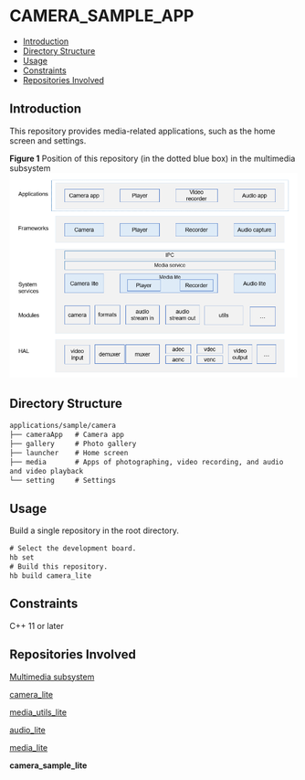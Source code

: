 # CAMERA\_SAMPLE\_APP<a name="EN-US_TOPIC_0000001080462608"></a>

-   [Introduction](#section11660541593)
-   [Directory Structure](#section176641621345)
-   [Usage](#section1648194512427)
-   [Constraints](#section722512541395)
-   [Repositories Involved](#section16511040154318)

## Introduction<a name="section11660541593"></a>

This repository provides media-related applications, such as the home screen and settings.

**Figure  1**  Position of this repository \(in the dotted blue box\) in the multimedia subsystem<a name="fig189881143114217"></a>  
![](figures/position-of-this-repository-(in-the-dotted-blue-box)-in-the-multimedia-subsystem.png "position-of-this-repository-(in-the-dotted-blue-box)-in-the-multimedia-subsystem")

## Directory Structure<a name="section176641621345"></a>

```
applications/sample/camera
├── cameraApp   # Camera app
├── gallery     # Photo gallery
├── launcher    # Home screen
├── media       # Apps of photographing, video recording, and audio and video playback
└── setting     # Settings
```

## Usage<a name="section1648194512427"></a>

Build a single repository in the root directory.

```
# Select the development board.
hb set  
# Build this repository.
hb build camera_lite
```

## Constraints<a name="section722512541395"></a>

C++ 11 or later

## Repositories Involved<a name="section16511040154318"></a>

[Multimedia subsystem](https://gitee.com/openharmony/docs/blob/master/en/readme/multimedia.md)

[camera\_lite](https://gitee.com/openharmony/multimedia_camera_lite/blob/master/README.md)

[media\_utils\_lite](https://gitee.com/openharmony/multimedia_utils_lite/blob/master/README.md)

[audio\_lite](https://gitee.com/openharmony/multimedia_audio_lite/blob/master/README.md)

[media\_lite](https://gitee.com/openharmony/multimedia_media_lite/blob/master/README.md)

**camera\_sample\_lite**
